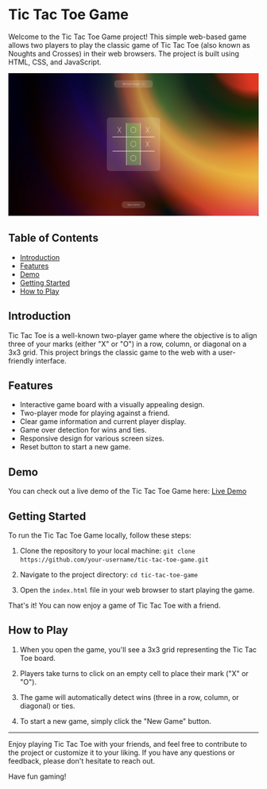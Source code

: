 # Tic Tac Toe Game

Welcome to the Tic Tac Toe Game project! This simple web-based game allows two players to play the classic game of Tic Tac Toe (also known as Noughts and Crosses) in their web browsers. The project is built using HTML, CSS, and JavaScript.

![Tic Tac Toe Screenshot](image.png)

## Table of Contents

- [Introduction](#introduction)
- [Features](#features)
- [Demo](#demo)
- [Getting Started](#getting-started)
- [How to Play](#how-to-play)

## Introduction

Tic Tac Toe is a well-known two-player game where the objective is to align three of your marks (either "X" or "O") in a row, column, or diagonal on a 3x3 grid. This project brings the classic game to the web with a user-friendly interface.

## Features

- Interactive game board with a visually appealing design.
- Two-player mode for playing against a friend.
- Clear game information and current player display.
- Game over detection for wins and ties.
- Responsive design for various screen sizes.
- Reset button to start a new game.

## Demo

You can check out a live demo of the Tic Tac Toe Game here: [Live Demo](https://tic-tac-toe-naman-anand.netlify.app/)

## Getting Started

To run the Tic Tac Toe Game locally, follow these steps:

1. Clone the repository to your local machine: `git clone https://github.com/your-username/tic-tac-toe-game.git`

2. Navigate to the project directory: `cd tic-tac-toe-game`

3. Open the `index.html` file in your web browser to start playing the game.

That's it! You can now enjoy a game of Tic Tac Toe with a friend.

## How to Play

1. When you open the game, you'll see a 3x3 grid representing the Tic Tac Toe board.

2. Players take turns to click on an empty cell to place their mark ("X" or "O").

3. The game will automatically detect wins (three in a row, column, or diagonal) or ties.

4. To start a new game, simply click the "New Game" button.

---

Enjoy playing Tic Tac Toe with your friends, and feel free to contribute to the project or customize it to your liking. If you have any questions or feedback, please don't hesitate to reach out.

Have fun gaming!